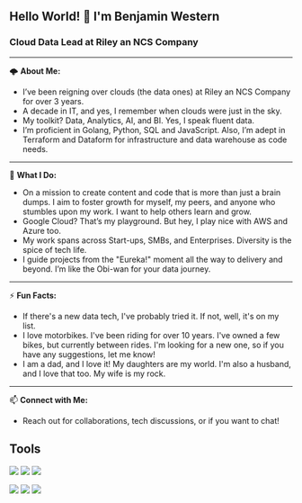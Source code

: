 ## Hello World! 👋 I'm Benjamin Western

### Cloud Data Lead at Riley an NCS Company
___

🌩️ **About Me:**
-   I’ve been reigning over clouds (the data ones) at Riley an NCS Company for over 3 years.
-   A decade in IT, and yes, I remember when clouds were just in the sky.
-   My toolkit? Data, Analytics, AI, and BI. Yes, I speak fluent data.
-   I’m proficient in Golang, Python, SQL and JavaScript. Also, I’m adept in Terraform and Dataform for infrastructure and data warehouse as code needs.
___

🚀 **What I Do:**
-   On a mission to create content and code that is more than just a brain dumps. I aim to foster growth for myself, my peers, and anyone who stumbles upon my work. I want to help others learn and grow.
-   Google Cloud? That’s my playground. But hey, I play nice with AWS and Azure too.
-   My work spans across Start-ups, SMBs, and Enterprises. Diversity is the spice of tech life.
-   I guide projects from the "Eureka!" moment all the way to delivery and beyond. I’m like the Obi-wan for your data journey.
___

⚡ **Fun Facts:**
-   If there's a new data tech, I've probably tried it. If not, well, it's on my list.
-   I love motorbikes. I've been riding for over 10 years. I've owned a few bikes, but currently between rides. I'm looking for a new one, so if you have any suggestions, let me know!
-   I am a dad, and I love it! My daughters are my world. I'm also a husband, and I love that too. My wife is my rock.
___

📫 **Connect with Me:**
-   Reach out for collaborations, tech discussions, or if you want to chat!


## Tools
![](https://img.shields.io/badge/OS-MacOS-informational?style=for-the-badge&logo=apple&logoColor=white&color=blue)
![](https://img.shields.io/badge/Editor-NeoVim-informational?style=for-the-badge&logo=neovim&logoColor=white&color=blue)
![](https://img.shields.io/badge/Notes-Obsidian-informational?style=for-the-badge&logo=obsidian&logoColor=white&color=blue)

![](https://img.shields.io/badge/Terminal-Warp-informational?style=for-the-badge&logo=warp&logoColor=white&color=blue)
![](https://img.shields.io/badge/Shell-Zsh-informational?style=for-the-badge&logo=gnu-bash&logoColor=white&color=blue)
![](https://img.shields.io/badge/Multiplexer-Tmux-informational?style=for-the-badge&logo=tmux&logoColor=white&color=blue)
